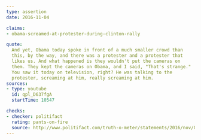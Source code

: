```yaml
---
type: assertion
date: 2016-11-04

claims:
- obama-screamed-at-protester-during-clinton-rally

quote:
  And yet, Obama today spoke in front of a much smaller crowd than
  this, by the way, and there was a protester and a protester that
  likes us. And what happened is they wouldn't put the cameras on
  them. They kept the cameras on Obama, and I said, "That's strange."
  You saw it today on television, right? He was talking to the
  protester, screaming at him, really screaming at him.
sources:
- type: youtube
  id: qpl_D637fgA
  startTime: 10547

checks:
- checker: politifact
  rating: pants-on-fire
  source: http://www.politifact.com/truth-o-meter/statements/2016/nov/06/donald-trump/donald-trumps-pants-fire-claim-obama-screamed-prot/
---
```

